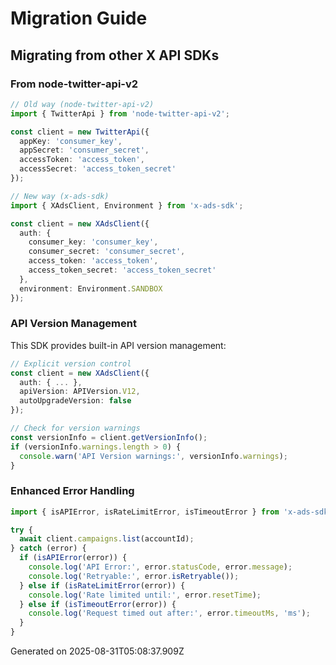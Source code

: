 # Migration Guide

## Migrating from other X API SDKs

### From node-twitter-api-v2

```typescript
// Old way (node-twitter-api-v2)
import { TwitterApi } from 'node-twitter-api-v2';

const client = new TwitterApi({
  appKey: 'consumer_key',
  appSecret: 'consumer_secret',
  accessToken: 'access_token',
  accessSecret: 'access_token_secret'
});

// New way (x-ads-sdk)
import { XAdsClient, Environment } from 'x-ads-sdk';

const client = new XAdsClient({
  auth: {
    consumer_key: 'consumer_key',
    consumer_secret: 'consumer_secret',
    access_token: 'access_token',
    access_token_secret: 'access_token_secret'
  },
  environment: Environment.SANDBOX
});
```

### API Version Management

This SDK provides built-in API version management:

```typescript
// Explicit version control
const client = new XAdsClient({
  auth: { ... },
  apiVersion: APIVersion.V12,
  autoUpgradeVersion: false
});

// Check for version warnings
const versionInfo = client.getVersionInfo();
if (versionInfo.warnings.length > 0) {
  console.warn('API Version warnings:', versionInfo.warnings);
}
```

### Enhanced Error Handling

```typescript
import { isAPIError, isRateLimitError, isTimeoutError } from 'x-ads-sdk';

try {
  await client.campaigns.list(accountId);
} catch (error) {
  if (isAPIError(error)) {
    console.log('API Error:', error.statusCode, error.message);
    console.log('Retryable:', error.isRetryable());
  } else if (isRateLimitError(error)) {
    console.log('Rate limited until:', error.resetTime);
  } else if (isTimeoutError(error)) {
    console.log('Request timed out after:', error.timeoutMs, 'ms');
  }
}
```

Generated on 2025-08-31T05:08:37.909Z

